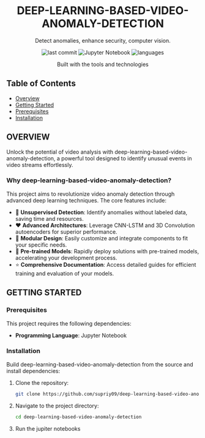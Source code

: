 <div align="center">

# DEEP-LEARNING-BASED-VIDEO-ANOMALY-DETECTION

Detect anomalies, enhance security, computer vision.

![last commit](https://img.shields.io/github/last-commit/supriyo97/deep-learning-based-video-anomaly-detection?color=007EC6&style=flat-square) ![Jupyter Notebook](https://img.shields.io/badge/Jupyter%20Notebook-100%25-F37626?style=flat-square) ![languages](https://img.shields.io/badge/languages-python-2ECC71?style=flat-square)

Built with the tools and technologies

</div>


## Table of Contents

- [Overview](#overview)
- [Getting Started](#getting-started)
- [Prerequisites](#prerequisites)
- [Installation](#installation)

## OVERVIEW

Unlock the potential of video analysis with deep-learning-based-video-anomaly-detection, a powerful tool designed to identify unusual events in video streams effortlessly.

### Why deep-learning-based-video-anomaly-detection?

This project aims to revolutionize video anomaly detection through advanced deep learning techniques. The core features include:

- :red_circle: **Unsupervised Detection**: Identify anomalies without labeled data, saving time and resources.
- :heart: **Advanced Architectures**: Leverage CNN-LSTM and 3D Convolution autoencoders for superior performance.
- :large_blue_circle: **Modular Design**: Easily customize and integrate components to fit your specific needs.
- :star2: **Pre-trained Models**: Rapidly deploy solutions with pre-trained models, accelerating your development process.
- :star: **Comprehensive Documentation**: Access detailed guides for efficient training and evaluation of your models.

## GETTING STARTED

### Prerequisites

This project requires the following dependencies:

- **Programming Language**: Jupyter Notebook

### Installation

Build deep-learning-based-video-anomaly-detection from the source and install dependencies:

1. Clone the repository:
   ```bash
   git clone https://github.com/supriy09/deep-learning-based-video-anomaly-detection
   ```

2. Navigate to the project directory:
   ```bash
   cd deep-learning-based-video-anomaly-detection
   ```
3. Run the jupiter notebooks
